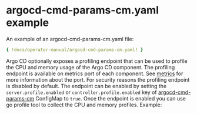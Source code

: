 # argocd-cmd-params-cm.yaml example

An example of an argocd-cmd-params-cm.yaml file:

```yaml
{ !docs/operator-manual/argocd-cmd-params-cm.yaml! }
```

Argo CD optionally exposes a profiling endpoint that can be used to profile the CPU and memory usage of the Argo CD
component.
The profiling endpoint is available on metrics port of each component. See [metrics](./metrics.md) for more information
about the port.
For security reasons the profiling endpoint is disabled by default. The endpoint can be enabled by setting the
`server.profile.enabled`
or `controller.profile.enabled` key of [argocd-cmd-params-cm](argocd-cmd-params-cm.yaml) ConfigMap to `true`.
Once the endpoint is enabled you can use go profile tool to collect the CPU and memory profiles. Example: